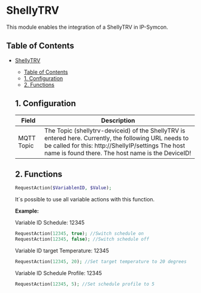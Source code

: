 # ShellyTRV
   This module enables the integration of a ShellyTRV in IP-Symcon.
     
   ## Table of Contents
- [ShellyTRV](#shellytrv)
  - [Table of Contents](#table-of-contents)
  - [1. Configuration](#1-configuration)
  - [2. Functions](#2-functions)
   
   ## 1. Configuration
   
   Field        | Description
   ------------ | -------------
   MQTT Topic   | The Topic (shellytrv-deviceid) of the ShellyTRV is entered here. Currently, the following URL needs to be called for this: http://ShellyIP/settings The host name is found there. The host name is the DeviceID!
   
   ## 2. Functions
   
   ```php
   RequestAction($VariablenID, $Value);
   ```
   It´s possible to use all variable actions with this function.

   **Example:**
   
   Variable ID Schedule: 12345
   ```php
   RequestAction(12345, true); //Switch schedule on 
   RequestAction(12345, false); //Switch schedule off
   ```

   Variable ID target Temperature: 12345
   ```php
   RequestAction(12345, 20); //Set target temperature to 20 degrees
   ```

   Variable ID Schedule Profile: 12345
   ```php
   RequestAction(12345, 5); //Set schedule profile to 5
   ```